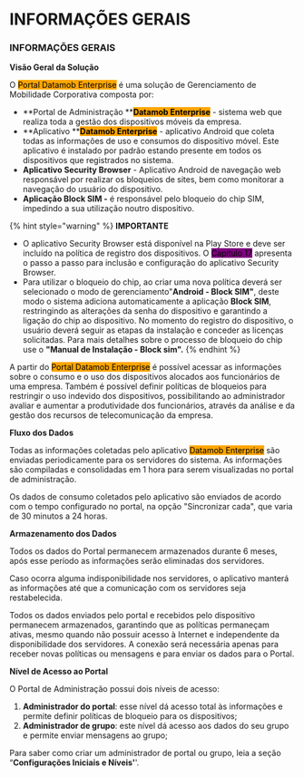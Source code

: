 # INFORMAÇÕES GERAIS

### INFORMAÇÕES GERAIS <a href="#_2et92p0" id="_2et92p0"></a>

**Visão Geral da Solução**

O <mark style="background-color:orange;">Portal Datamob Enterprise</mark>  é uma solução de Gerenciamento de Mobilidade Corporativa composta por:



* **Portal de Administração **<mark style="background-color:orange;">**Datamob Enterprise**</mark> - sistema web que realiza toda a gestão dos dispositivos móveis da empresa.
* **Aplicativo **<mark style="background-color:orange;">**Datamob Enterprise**</mark> - aplicativo Android que coleta todas as informações de uso e consumos do dispositivo móvel. Este aplicativo é instalado por padrão estando presente em todos os dispositivos que registrados no sistema.
* **Aplicativo Security Browser** - Aplicativo Android de navegação web responsável por realizar os bloqueios de sites, bem como monitorar a navegação do usuário do dispositivo.
* **Aplicação Block SIM -** é responsável pelo bloqueio do chip SIM, impedindo a sua utilização noutro dispositivo.

{% hint style="warning" %}
**IMPORTANTE**

* O aplicativo Security Browser está disponível na Play Store e deve ser incluído na política de registro dos dispositivos. O <mark style="background-color:purple;">Capítulo 17</mark> apresenta o passo a passo para inclusão e configuração do aplicativo Security Browser.
* Para utilizar o bloqueio do chip, ao criar uma nova política deverá ser selecionado o modo de gerenciamento"**Android - Block SIM"**, deste modo o sistema adiciona automaticamente a aplicação **Block SIM**, restringindo as alterações da senha do dispositivo e garantindo a ligação do chip ao dispositivo. No momento do registro do dispositivo, o usuário deverá seguir as etapas da instalação e conceder as licenças solicitadas. Para mais detalhes sobre o processo de bloqueio do chip use o **"Manual de Instalação - Block sim".**
{% endhint %}

A partir do <mark style="background-color:orange;">Portal Datamob Enterprise</mark> é possível acessar as informações sobre o consumo e o uso dos dispositivos alocados aos funcionários de uma empresa. Também é possível definir políticas de bloqueios para restringir o uso indevido dos dispositivos, possibilitando ao administrador avaliar e aumentar a produtividade dos funcionários, através da análise e da gestão dos recursos de telecomunicação da empresa.

**Fluxo dos Dados**

Todas as informações coletadas pelo aplicativo <mark style="background-color:orange;">Datamob Enterprise</mark> são enviadas periodicamente para os servidores do sistema. As informações são compiladas e consolidadas em 1 hora para serem visualizadas no portal de administração.&#x20;

Os dados de consumo coletados pelo aplicativo são enviados de acordo com o tempo configurado no portal, na opção "Sincronizar cada", que varia de 30 minutos a 24 horas.

**Armazenamento dos Dados**

Todos os dados do Portal permanecem armazenados durante 6 meses, após esse período as informações serão eliminadas dos servidores.

Caso ocorra alguma indisponibilidade nos servidores, o aplicativo manterá as informações até que a comunicação com os servidores seja restabelecida.&#x20;

Todos os dados enviados pelo portal e recebidos pelo dispositivo permanecem armazenados, garantindo que as políticas permaneçam ativas, mesmo quando não possuir acesso à Internet e independente da disponibilidade dos servidores. A conexão será necessária apenas para receber novas políticas ou mensagens e para enviar os dados para o Portal.

**Nível de Acesso ao Portal**

O Portal de Administração possui dois níveis de acesso:

1. **Administrador do portal**: esse nível dá acesso total às informações e permite definir políticas de bloqueio para os dispositivos;
2. **Administrador de grupo**: este nível dá acesso aos dados do seu grupo e permite enviar mensagens ao grupo;

Para saber como criar um administrador de portal ou grupo, leia a seção “**Configurações Iniciais e Níveis'**'.

